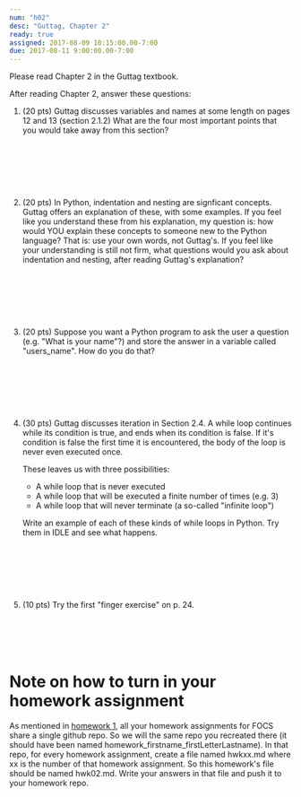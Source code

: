```yaml
---
num: "h02"
desc: "Guttag, Chapter 2"
ready: true
assigned: 2017-08-09 10:15:00.00-7:00
due: 2017-08-11 9:00:00.00-7:00
---
```


Please read Chapter 2 in the Guttag textbook.

After reading Chapter 2, answer these questions:

<ol>

<li markdown="1" style="margin-bottom:8em;">

(20 pts) Guttag discusses variables and names at some length on pages 12 and 13 (section 2.1.2)  What are the four most important points that you would take away from this section?

</li>


<li markdown="1" style="margin-bottom:8em;">

(20 pts) In Python, indentation and nesting are signficant concepts.  Guttag offers an explanation of these, with some examples.  If you feel like you understand these from his explanation, my question is: how would YOU explain these concepts to someone new to the Python language? That is: use your own words, not Guttag's.    If you feel like your understanding is still not firm, what questions would you ask about indentation and nesting, after reading Guttag's explanation?

</li>


<li markdown="1" style="margin-bottom:8em;">
(20 pts) Suppose you want a Python program to ask the user a question (e.g. "What is your name"?) and store the answer in a variable called "users_name".  How do you do that?


</li>


<li markdown="1" style="margin-bottom:8em;" >

(30 pts) Guttag discusses iteration in Section 2.4.   A while loop continues while its condition is true, and ends when its condition is false.   If it's condition is false the first time it is encountered, the body of the loop is never even executed once.

These leaves us with three possibilities:

* A while loop that is never executed
* A while loop that will be executed a finite number of times (e.g. 3)
* A while loop that will never terminate (a so-called "infinite loop")

Write an example of each of these kinds of while loops in Python.  Try them in IDLE and see what happens.

</li>


<li markdown="1" style="margin-bottom:8em;" >

(10 pts) Try the first "finger exercise" on p. 24.


</li>
</ol>


# Note on how to turn in your homework assignment 


As mentioned in [homework 1](/hwk/h01.md), all your homework assignments for FOCS share a single github repo. So we will the same repo you recreated there (it should have been named homework_firstname_firstLetterLastname). In that repo, for every homework assignment, create a file named hwkxx.md where xx is the number of that homework assignment. So this homework's file should be named hwk02.md. Write your answers in that file and push it to your homework repo.
